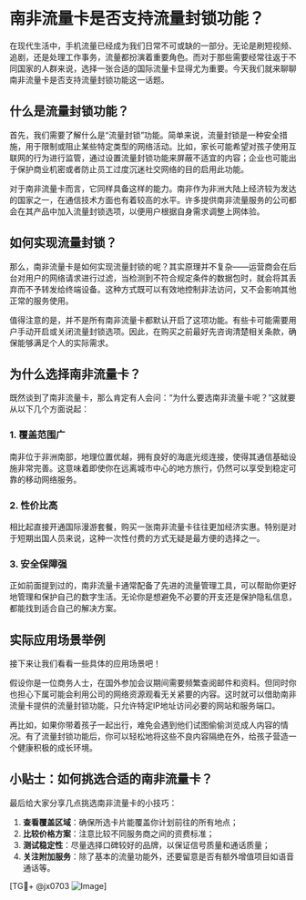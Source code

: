 # 南非流量卡是否支持流量封锁功能？

在现代生活中，手机流量已经成为我们日常不可或缺的一部分。无论是刷短视频、追剧，还是处理工作事务，流量都扮演着重要角色。而对于那些需要经常往返于不同国家的人群来说，选择一张合适的国际流量卡显得尤为重要。今天我们就来聊聊南非流量卡是否支持流量封锁功能这一话题。

## 什么是流量封锁功能？

首先，我们需要了解什么是“流量封锁”功能。简单来说，流量封锁是一种安全措施，用于限制或阻止某些特定类型的网络活动。比如，家长可能希望对孩子使用互联网的行为进行监管，通过设置流量封锁功能来屏蔽不适宜的内容；企业也可能出于保护商业机密或者防止员工过度沉迷社交网络的目的启用此功能。

对于南非流量卡而言，它同样具备这样的能力。南非作为非洲大陆上经济较为发达的国家之一，在通信技术方面也有着较高的水平。许多提供南非流量服务的公司都会在其产品中加入流量封锁选项，以便用户根据自身需求调整上网体验。

## 如何实现流量封锁？

那么，南非流量卡是如何实现流量封锁的呢？其实原理并不复杂——运营商会在后台对用户的网络请求进行过滤，当检测到不符合规定条件的数据包时，就会将其丢弃而不予转发给终端设备。这种方式既可以有效地控制非法访问，又不会影响其他正常的服务使用。

值得注意的是，并不是所有南非流量卡都默认开启了这项功能。有些卡可能需要用户手动开启或关闭流量封锁选项。因此，在购买之前最好先咨询清楚相关条款，确保能够满足个人的实际需求。

## 为什么选择南非流量卡？

既然谈到了南非流量卡，那么肯定有人会问：“为什么要选南非流量卡呢？”这就要从以下几个方面说起：

### 1. 覆盖范围广

南非位于非洲南部，地理位置优越，拥有良好的海底光缆连接，使得其通信基础设施非常完善。这意味着即使你在远离城市中心的地方旅行，仍然可以享受到稳定可靠的移动网络服务。

### 2. 性价比高

相比起直接开通国际漫游套餐，购买一张南非流量卡往往更加经济实惠。特别是对于短期出国人员来说，这种一次性付费的方式无疑是最方便的选择之一。

### 3. 安全保障强

正如前面提到过的，南非流量卡通常配备了先进的流量管理工具，可以帮助你更好地管理和保护自己的数字生活。无论你是想避免不必要的开支还是保护隐私信息，都能找到适合自己的解决方案。

## 实际应用场景举例

接下来让我们看看一些具体的应用场景吧！

假设你是一位商务人士，在国外参加会议期间需要频繁查阅邮件和资料。但同时你也担心下属可能会利用公司的网络资源观看无关紧要的内容。这时就可以借助南非流量卡提供的流量封锁功能，只允许特定IP地址访问必要的网站和服务端口。

再比如，如果你带着孩子一起出行，难免会遇到他们试图偷偷浏览成人内容的情况。有了流量封锁功能后，你可以轻松地将这些不良内容隔绝在外，给孩子营造一个健康积极的成长环境。

## 小贴士：如何挑选合适的南非流量卡？

最后给大家分享几点挑选南非流量卡的小技巧：

1. **查看覆盖区域**：确保所选卡片能覆盖你计划前往的所有地点；
2. **比较价格方案**：注意比较不同服务商之间的资费标准；
3. **测试稳定性**：尽量选择口碑较好的品牌，以保证信号质量和通话质量；
4. **关注附加服务**：除了基本的流量功能外，还要留意是否有额外增值项目如语音通话等。

[TG💪+ @jx0703 ![Image](https://github.com/user-attachments/assets/dbca1d08-cadb-493c-b0ec-ad6f7a83f270)]